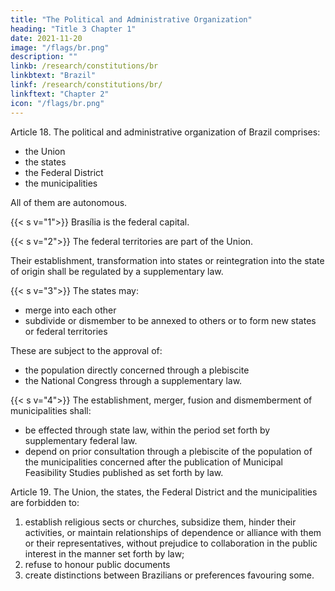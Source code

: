 ```yaml
---
title: "The Political and Administrative Organization"
heading: "Title 3 Chapter 1"
date: 2021-11-20
image: "/flags/br.png"
description: ""
linkb: /research/constitutions/br
linkbtext: "Brazil"
linkf: /research/constitutions/br/
linkftext: "Chapter 2"
icon: "/flags/br.png"
---
```



Article 18. The political and administrative organization of Brazil comprises:
- the Union
- the states
- the Federal District
- the municipalities

All of them are autonomous.

{{< s v="1">}} Brasília is the federal capital.

{{< s v="2">}} The federal territories are part of the Union. 

Their establishment, transformation into states or reintegration into the state of origin shall be regulated by a supplementary law.

{{< s v="3">}} The states may:
- merge into each other
- subdivide or dismember to be annexed to others or to form new states or federal territories

These are subject to the approval of:
- the population directly concerned through a plebiscite
- the National Congress through a supplementary law.

{{< s v="4">}} The establishment, merger, fusion and dismemberment of municipalities shall:
- be effected through state law, within the period set forth by supplementary federal law. 
- depend on prior consultation through a plebiscite of the population of the municipalities concerned after the publication of Municipal Feasibility Studies published as set forth by law.

Article 19. The Union, the states, the Federal District and the municipalities are
forbidden to:

1. establish religious sects or churches, subsidize them, hinder their activities, or maintain relationships of dependence or alliance with them or their representatives, without prejudice to collaboration in the public interest in the manner set forth by law;
2.  refuse to honour public documents
3.   create distinctions between Brazilians or preferences favouring some.

